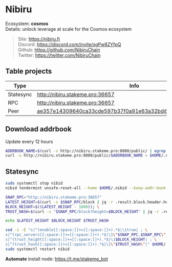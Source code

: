 # Nibiru

Ecosystem: **cosmos** </br>
Details: unlock leverage at scale for the Cosmos ecosystem</br>

> Site: https://nibiru.fi </br>
> Discord: https://discord.com/invite/sgPw8ZYfpQ </br>
> Github: https://github.com/NibiruChain </br>
> Twitter: https://twitter.com/NibiruChain </br>
## Table projects
| Type      | Info      |
|-----------|-----------|
| Statesync | http://nibiru.stakeme.pro:36657 |
| RPC       | http://nibiru.stakeme.pro:36657       |
| Peer      | ae357e14309640ca33cde597b37f0a91e63a32bd@nibiru.stakeme.pro:36656      |

## Download addrbook
Update every 12 hours
```sh
ADDRBOOK_NAME=$(curl -s http://nibiru.stakeme.pro:8080/public/ | egrep -o ">nibiru_addrbook.*\.json" | tr -d ">")
curl -s http://nibiru.stakeme.pro:8080/public/$ADDRBOOK_NAME > $HOME/.nibid/config/addrbook.json
```

## Statesync
```sh
sudo systemctl stop nibid
nibid tendermint unsafe-reset-all --home $HOME/.nibid --keep-addr-book

SNAP_RPC="http://nibiru.stakeme.pro:36657"
LATEST_HEIGHT=$(curl -s $SNAP_RPC/block | jq -r .result.block.header.height); \
BLOCK_HEIGHT=$((LATEST_HEIGHT - 1000)); \
TRUST_HASH=$(curl -s "$SNAP_RPC/block?height=$BLOCK_HEIGHT" | jq -r .result.block_id.hash)

echo $LATEST_HEIGHT $BLOCK_HEIGHT $TRUST_HASH

sed -i -E "s|^(enable[[:space:]]+=[[:space:]]+).*$|\1true| ; \
s|^(rpc_servers[[:space:]]+=[[:space:]]+).*$|\1\"$SNAP_RPC,$SNAP_RPC\"| ; \
s|^(trust_height[[:space:]]+=[[:space:]]+).*$|\1$BLOCK_HEIGHT| ; \
s|^(trust_hash[[:space:]]+=[[:space:]]+).*$|\1\"$TRUST_HASH\"|" $HOME/.nibid/config/config.toml
sudo systemctl restart nibid
```

**Automate** install node: https://t.me/stakeme_bot
